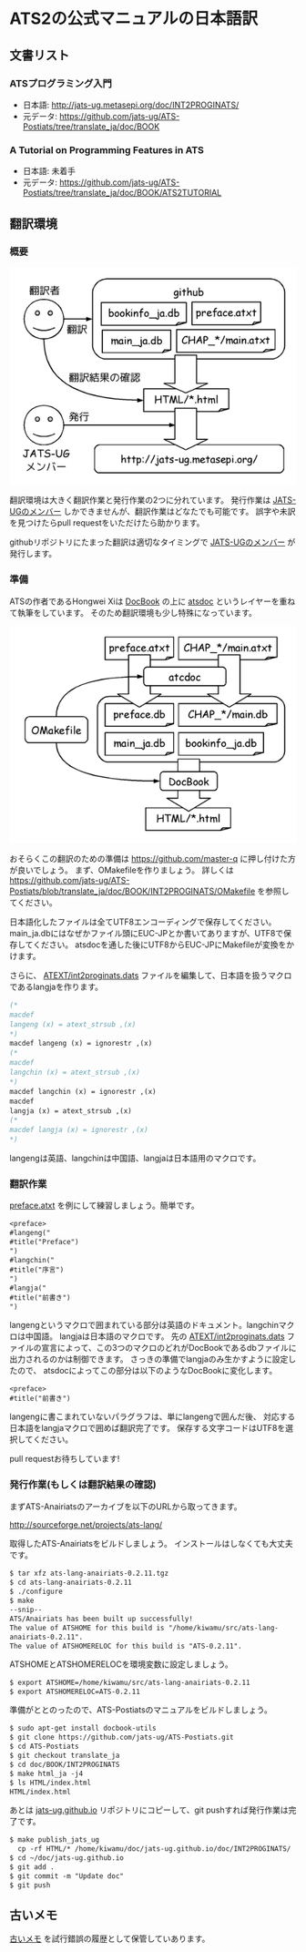 # ATS2の公式マニュアルの日本語訳

## 文書リスト

### ATSプログラミング入門

* 日本語: http://jats-ug.metasepi.org/doc/INT2PROGINATS/
* 元データ: https://github.com/jats-ug/ATS-Postiats/tree/translate_ja/doc/BOOK

### A Tutorial on Programming Features in ATS

* 日本語: 未着手
* 元データ: https://github.com/jats-ug/ATS-Postiats/tree/translate_ja/doc/BOOK/ATS2TUTORIAL

## 翻訳環境

### 概要

![](draw/translate_flow.png)

翻訳環境は大きく翻訳作業と発行作業の2つに分れています。
発行作業は
[JATS-UGのメンバー](https://github.com/jats-ug?tab=members)
しかできませんが、翻訳作業はどなたでも可能です。
誤字や未訳を見つけたらpull requestをいただけたら助かります。

githubリポジトリにたまった翻訳は適切なタイミングで
[JATS-UGのメンバー](https://github.com/jats-ug?tab=members)
が発行します。

### 準備

ATSの作者であるHongwei Xiは
[DocBook](http://www.docbook.org/)
の上に
[atsdoc](http://www.ats-lang.org/htdocs-old/DOCUMENT/atsdocman/atsdocman.html)
というレイヤーを重ねて執筆をしています。
そのため翻訳環境も少し特殊になっています。

![](draw/translate_env.png)

おそらくこの翻訳のための準備は https://github.com/master-q に押し付けた方が良いでしょう。
まず、OMakefileを作りましょう。
詳しくは
https://github.com/jats-ug/ATS-Postiats/blob/translate_ja/doc/BOOK/INT2PROGINATS/OMakefile
を参照してください。

日本語化したファイルは全てUTF8エンコーディングで保存してください。
main_ja.dbにはなぜかファイル頭にEUC-JPとか書いてありますが、UTF8で保存してください。
atsdocを通した後にUTF8からEUC-JPにMakefileが変換をかけます。

さらに、
[ATEXT/int2proginats.dats](https://github.com/jats-ug/ATS-Postiats/blob/translate_ja/doc/BOOK/INT2PROGINATS/ATEXT/int2proginats.dats)
ファイルを編集して、日本語を扱うマクロであるlangjaを作ります。

```ocaml
(*
macdef
langeng (x) = atext_strsub ,(x)
*)
macdef langeng (x) = ignorestr ,(x)
(*
macdef
langchin (x) = atext_strsub ,(x)
*)
macdef langchin (x) = ignorestr ,(x)
macdef
langja (x) = atext_strsub ,(x)
(*
macdef langja (x) = ignorestr ,(x)
*)
```

langengは英語、langchinは中国語、langjaは日本語用のマクロです。

### 翻訳作業

[preface.atxt](https://github.com/jats-ug/ATS-Postiats/blob/translate_ja/doc/BOOK/INT2PROGINATS/preface.atxt)
を例にして練習しましょう。簡単です。

```
<preface>
#langeng("
#title("Preface")
")
#langchin("
#title("序言")
")
#langja("
#title("前書き")
")
```

langengというマクロで囲まれている部分は英語のドキュメント。langchinマクロは中国語。
langjaは日本語のマクロです。
先の
[ATEXT/int2proginats.dats](https://github.com/jats-ug/ATS-Postiats/blob/translate_ja/doc/BOOK/INT2PROGINATS/ATEXT/int2proginats.dats)
ファイルの宣言によって、この3つのマクロのどれがDocBookであるdbファイルに出力されるのかは制御できます。
さっきの準備でlangjaのみ生かすように設定したので、
atsdocによってこの部分は以下のようなDocBookに変化します。

```
<preface>
#title("前書き")
```

langengに書こまれていないパラグラフは、単にlangengで囲んだ後、
対応する日本語をlangjaマクロで囲めば翻訳完了です。
保存する文字コードはUTF8を選択してください。

pull requestお待ちしています!

### 発行作業(もしくは翻訳結果の確認)

まずATS-Anairiatsのアーカイブを以下のURLから取ってきます。

http://sourceforge.net/projects/ats-lang/

取得したATS-Anairiatsをビルドしましょう。
インストールはしなくても大丈夫です。

```
$ tar xfz ats-lang-anairiats-0.2.11.tgz
$ cd ats-lang-anairiats-0.2.11
$ ./configure
$ make
--snip--
ATS/Anairiats has been built up successfully!
The value of ATSHOME for this build is "/home/kiwamu/src/ats-lang-anairiats-0.2.11".
The value of ATSHOMERELOC for this build is "ATS-0.2.11".
```

ATSHOMEとATSHOMERELOCを環境変数に設定しましょう。

```
$ export ATSHOME=/home/kiwamu/src/ats-lang-anairiats-0.2.11
$ export ATSHOMERELOC=ATS-0.2.11
```

準備がととのったので、ATS-Postiatsのマニュアルをビルドしましょう。

```
$ sudo apt-get install docbook-utils
$ git clone https://github.com/jats-ug/ATS-Postiats.git
$ cd ATS-Postiats
$ git checkout translate_ja
$ cd doc/BOOK/INT2PROGINATS
$ make html_ja -j4
$ ls HTML/index.html
HTML/index.html
```

あとは
[jats-ug.github.io](https://github.com/jats-ug/jats-ug.github.io)
リポジトリにコピーして、git pushすれば発行作業は完了です。

```
$ make publish_jats_ug
  cp -rf HTML/* /home/kiwamu/doc/jats-ug.github.io/doc/INT2PROGINATS/
$ cd ~/doc/jats-ug.github.io
$ git add .
$ git commit -m "Update doc"
$ git push
```

## 古いメモ

[古いメモ](memo.md)
を試行錯誤の履歴として保管していあります。
